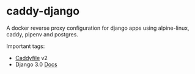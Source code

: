 # caddy-django

A docker reverse proxy configuration for django apps using alpine-linux, caddy, pipenv and postgres.

Important tags:

 - [Caddyfile](https://caddyserver.com/docs/caddyfile) v2
 - Django 3.0 [Docs](https://docs.djangoproject.com/en/3.0/)

